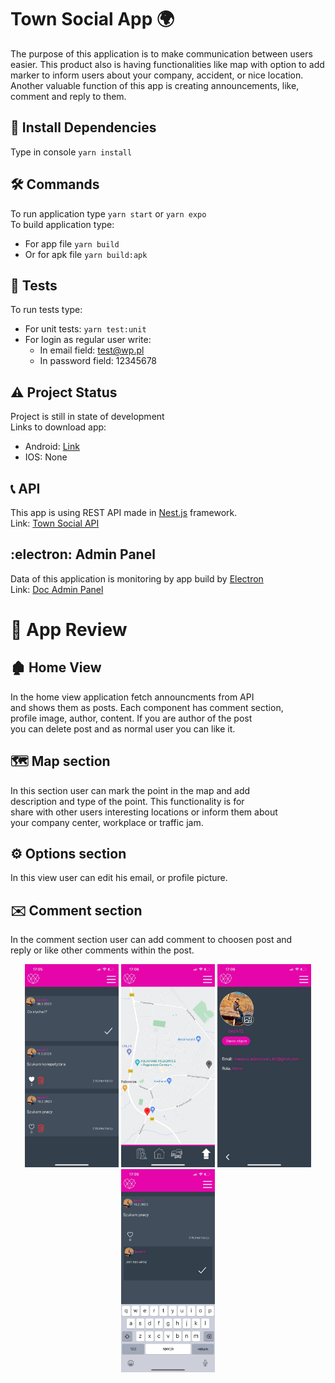 # Town Social App :earth_africa:
The purpose of this application is to make communication between users easier. This product also is having functionalities like map with option to add marker to inform users about your company, accident, or nice location. Another valuable function of this app is creating announcements, like, comment and reply to them.

## :dart: Install Dependencies
Type in console `yarn install`

## :hammer_and_wrench: Commands
To run application type `yarn start` or `yarn expo` \
To build application type:  
* For app file `yarn build`
* Or for apk file `yarn build:apk`

## :test_tube: Tests
To run tests type:
* For unit tests: `yarn test:unit`
* For login as regular user write:
    * In email field: test@wp.pl
    * In password field: 12345678

## :warning: Project Status
Project is still in state of development \
Links to download app: 
* Android: [Link](https://expo.dev/artifacts/eas/e4wem5tjFxLkjZgowDTLPb.apk)
* IOS: None

## 	:telephone_receiver: API
This app is using REST API made in [Nest.js](https://github.com/nestjs/nest) framework. \
Link: [Town Social API](https://github.com/Bezik1/doc-api/) 

## 	:electron: Admin Panel
Data of this application is monitoring by app build by 
[Electron](https://github.com/electron/electron/) \
Link: [Doc Admin Panel](https://github.com/Bezik1/doc-admin-panel/)

# :iphone: App Review
## :derelict_house: Home View
In the home view application fetch announcments from API \
and shows them as posts. Each component has comment section, \
profile image, author, content. If you are author of the post \
you can delete post and as normal user you can like it.


## :world_map: Map section
In this section user can mark the point in the map and add \
description and type of the point. This functionality is for \
share with other users interesting locations or inform them about \
your company center, workplace or traffic jam.

## :gear: Options section
In this view user can edit his email, or profile picture.

## :envelope: Comment section
In the comment section user can add comment to choosen post and \
reply or like other comments within the post. 

<p align="center">
    <img src="/assets/README/home.jpg" width="150" alt="App Home View">
    <img src="/assets/README/map.jpg" width="150" alt="App Map View" />
    <img src="/assets/README/options.jpg" width="150" alt="App Options View" />
    <img src="/assets/README/comment.jpg" width="150" alt="App Options View" />
</p>
